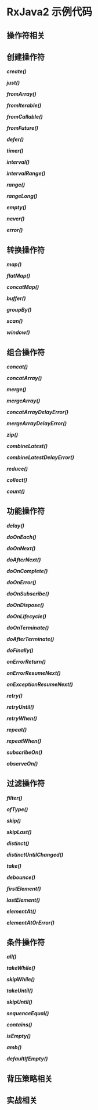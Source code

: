 # RxJava2 示例代码

## 操作符相关

## 创建操作符

***create()***

***just()***

***fromArray()***

***fromIterable()***

***fromCallable()***

***fromFuture()***

***defer()***

***timer()***

***interval()***

***intervalRange()***

***range()***

***rangeLong()***

***empty()***

***never()***

***error()***

## 转换操作符

***map()***

***flatMap()***

***concatMap()***

***buffer()***

***groupBy()***

***scan()***

***window()***

## 组合操作符

***concat()***

***concatArray()***

***merge()***

***mergeArray()***

***concatArrayDelayError()***

***mergeArrayDelayError()***

***zip()***

***combineLatest()***

***combineLatestDelayError()***

***reduce()***

***collect()***

***count()***

## 功能操作符

***delay()***

***doOnEach()***

***doOnNext()***

***doAfterNext()***

***doOnComplete()***

***doOnError()***

***doOnSubscribe()***

***doOnDispose()***

***doOnLifecycle()***

***doOnTerminate()***

***doAfterTerminate()***

***doFinally()***

***onErrorReturn()***

***onErrorResumeNext()***

***onExceptionResumeNext()***

***retry()***

***retryUntil()***

***retryWhen()***

***repeat()***

***repeatWhen()***

***subscribeOn()***

***observeOn()***

## 过滤操作符

***filter()***

***ofType()***

***skip()***

***skipLast()***

***distinct()***

***distinctUntilChanged()***

***take()***

***debounce()***

***firstElement()***

***lastElement()***

***elementAt()***

***elementAtOrError()***

## 条件操作符

***all()***

***takeWhile()***

***skipWhile()***

***takeUntil()***

***skipUntil()***

***sequenceEqual()***

***contains()***

***isEmpty()***

***amb()***

***defaultIfEmpty()***

## 背压策略相关

## 实战相关
